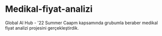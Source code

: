 # Medikal-fiyat-analizi
Global AI Hub - '22 Summer Caapm kapsamında grubumla beraber medikal fiyat analizi projesini gerçekleştirdik.
